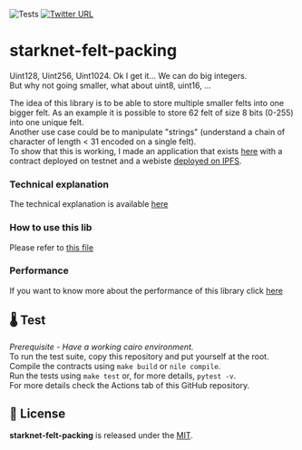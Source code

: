 ![Tests](https://github.com/gaetbout/starknet-felt-packing/actions/workflows/cairo-format-action.yml/badge.svg)  [![Twitter URL](https://img.shields.io/twitter/url.svg?label=Follow%20%40gaetbout&style=social&url=https%3A%2F%2Ftwitter.com%2Fgaetbout)](https://twitter.com/gaetbout)

# starknet-felt-packing

Uint128, Uint256, Uint1024. Ok I get it... We  can do big integers.  
But why not going smaller, what about uint8, uint16, ...  

The idea of this library is to be able to store multiple smaller felts into one bigger felt. As an example it is possible to store 62 felt of size 8 bits (0-255) into one unique felt.  
Another use case could be to manipulate "strings" (understand a chain of character of length < 31 encoded on a single felt).  
To show that this is working, I made an application that exists [here](https://github.com/gaetbout/starknet-s-place) with a contract deployed on testnet and a webiste [deployed on IPFS](https://odd-art-7900.on.fleek.co/).  


### Technical explanation
The technical explanation is available [here](/contracts/lib/README.md)  

### How to use this lib
Please refer to [this file](/contracts/examples/README.md)  

### Performance
If you want to know more about the performance of this library click [here](/contracts/performance/README.md)


## 🌡️ Test

*Prerequisite - Have a working cairo environment.*  
To run the test suite, copy this repository and put yourself at the root.  
Compile the contracts using `make build` or `nile compile`.  
Run the tests using `make test` or, for more details, `pytest -v`.   
For more  details check the Actions tab of this GitHub repository. 


## 📄 License

**starknet-felt-packing** is released under the [MIT](LICENSE).




